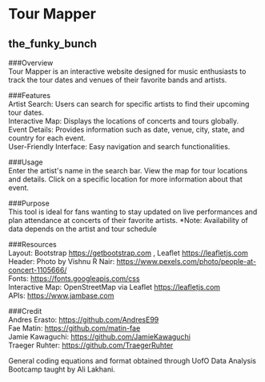 # Tour Mapper
## the_funky_bunch

###Overview
<br>
Tour Mapper is an interactive website designed for music enthusiasts to track the tour dates and venues of their favorite bands and artists.

###Features
<br>
Artist Search: Users can search for specific artists to find their upcoming tour dates.<br>
Interactive Map: Displays the locations of concerts and tours globally.<br>
Event Details: Provides information such as date, venue, city, state, and country for each event.<br>
User-Friendly Interface: Easy navigation and search functionalities.

###Usage
<br>
Enter the artist's name in the search bar.
View the map for tour locations and details.
Click on a specific location for more information about that event.

###Purpose
<br>
This tool is ideal for fans wanting to stay updated on live performances and plan attendance at concerts of their favorite artists.
*Note: Availability of data depends on the artist and tour schedule

###Resources
<br>
Layout: Bootstrap https://getbootstrap.com , Leaflet https://leafletjs.com 
<br>
Header: Photo by Vishnu R Nair: https://www.pexels.com/photo/people-at-concert-1105666/
<br>
Fonts: https://fonts.googleapis.com/css
<br>
Interactive Map: OpenStreetMap via Leaflet https://leafletjs.com
<br>
APIs: https://www.jambase.com

###Credit 
<br>
Andres Erasto: https://github.com/AndresE99
<br>
Fae Matin: https://github.com/matin-fae
<br>
Jamie Kawaguchi: https://github.com/JamieKawaguchi
<br>
Traeger Ruhter: https://github.com/TraegerRuhter

General coding equations and format obtained through UofO Data Analysis Bootcamp taught by Ali Lakhani.
